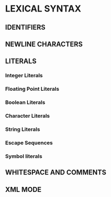 # LEXICAL SYNTAX
## IDENTIFIERS
## NEWLINE CHARACTERS
## LITERALS
### Integer Literals
### Floating Point Literals
### Boolean Literals
### Character Literals
### String Literals
### Escape Sequences
### Symbol literals
## WHITESPACE AND COMMENTS
## XML MODE






















